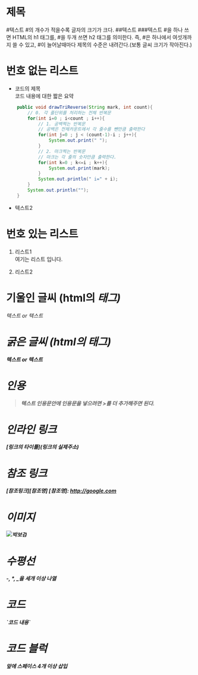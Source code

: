 # 제목
#텍스트   #의 개수가 적을수록 글자의 크기가 크다.
##텍스트
###텍스트
#을 하나 쓰면 HTML의 h1 태그를, #을 두개 쓰면 h2 태그를 의미한다. 즉, #은 하나에서 여섯개까지 쓸 수 있고, #이 늘어날때마다 제목의 수준은 내려간다.(보통 글씨 크기가 작아진다.)

# 번호 없는 리스트
- 코드의 제목<br/>코드 내용에 대한 짧은 요약
```java
	public void drawTriReverse(String mark, int count){
		// 0. 각 줄단위를 처리하는 전체 반복문
		for(int i=0 ; i<count ; i++){
			// 1. 공백찍는 반복문
			// 공백은 전체카운트에서 각 줄수를 뺀만큼 출력한다
			for(int j=0 ; j < (count-1)-i ; j++){ 
				System.out.print(" ");
			}
			// 2. 마크찍는 반복문
			// 마크는 각 줄의 숫자만큼 출력한다.
			for(int k=0 ; k<=i ; k++){ 
				System.out.print(mark);
			}
			System.out.println(" i=" + i);
		}
		System.out.println("");
	}
```
- 텍스트2

# 번호 있는 리스트
1. 리스트1<br/>여기는 리스트 입니다.

2. 리스트2

# 기울인 글씨 (html의 <em>태그)
*텍스트* or _텍스트_

# 굵은 글씨 (html의 <strong>태그)
**텍스트** or __텍스트__

# 인용
> 텍스트
인용문안에 인용문을 넣으려면 >를 더 추가해주면 된다.

# 인라인 링크
[링크의 타이틀](링크의 실제주소)

# 참조 링크
[참조링크][참조명]
[참조명]: http://google.com

# 이미지
![박보검](http://cfile22.uf.tistory.com/image/266E6837578CCFC920DB6E)

# 수평선
-, *, _을 세개 이상 나열

# 코드
\`코드 내용\`

# 코드 블럭
앞에 스페이스 4개 이상 삽입